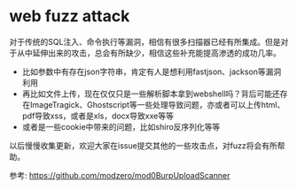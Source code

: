 # web fuzz attack

对于传统的SQL注入、命令执行等漏洞，相信有很多扫描器已经有所集成。但是对于从中延伸出来的攻击，总会有所缺少，相信这些补充能提高渗透的成功几率。

- 比如参数中有存在json字符串，肯定有人是想利用fastjson、jackson等漏洞利用
- 再比如文件上传，现在仅仅只是一些解析脚本拿到webshell吗？背后可能还存在ImageTragick、Ghostscript等一些处理导致问题，亦或者可以上传html、pdf导致xss，或者是xls，docx导致xxe等等
- 或者是一些cookie中带来的问题，比如shiro反序列化等等

以后慢慢收集更新，欢迎大家在issue提交其他的一些攻击点，对fuzz将会有所帮助。

参考:
https://github.com/modzero/mod0BurpUploadScanner

